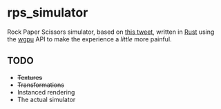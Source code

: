 # rps_simulator

Rock Paper Scissors simulator, based on [this tweet](https://twitter.com/juanbuis/status/1600155605112496129?s=20&t=YoRDb_tAtekF_4KMAJ7HKg),
written in [Rust](https://www.rust-lang.org/) using the [wgpu](https://wgpu.rs/) API to make the experience a _little_ more painful.

## TODO
- ~~Textures~~
- ~~Transformations~~
- Instanced rendering
- The actual simulator
